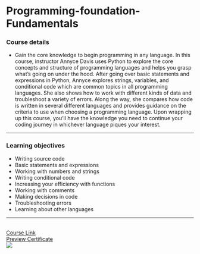 # Programming-foundation-Fundamentals
### Course details

-  Gain the core knowledge to begin programming in any language. In this course, instructor Annyce Davis uses Python to explore the core concepts and structure of programming languages and helps you grasp what’s going on under the hood. After going over basic statements and expressions in Python, Annyce explores strings, variables, and conditional code which are common topics in all programming languages. She also shows how to work with different kinds of data and troubleshoot a variety of errors. Along the way, she compares how code is written in several different languages and provides guidance on the criteria to use when choosing a programming language. Upon wrapping up this course, you’ll have the knowledge you need to continue your coding journey in whichever language piques your interest.
---
### Learning objectives
- Writing source code
- Basic statements and expressions
- Working with numbers and strings
- Writing conditional code
- Increasing your efficiency with functions
- Working with comments
- Making decisions in code
- Troubleshooting errors
- Learning about other languages
-------------------------------
<br>[Course Link](https://www.linkedin.com/learning/programming-foundations-fundamentals-3/)
<br>[Preview Certificate](https://www.linkedin.com/learning/certificates/c6321a40515f2a2f09befd9e99d097eff694665b6034d5c4624e06649dc944a2)
<br />
<img src="https://media-exp1.licdn.com/dms/image/C4D1FAQHdhMMYS0EWiw/feedshare-document-cover-images_1280/0/1648850796132?e=1661616000&v=beta&t=wTACRR86ZQHGHUAA3ZN37TbwlfNQ5PQq1LTw9OdslQY" /> 
